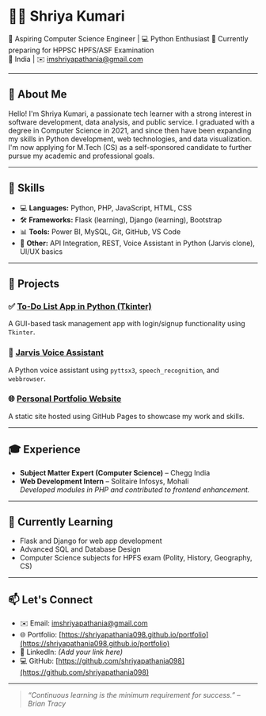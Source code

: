 # 👩‍💻 Shriya Kumari

🎯 Aspiring Computer Science Engineer | 💻 Python Enthusiast
🌱 Currently preparing for HPPSC HPFS/ASF Examination  
📍 India | ✉️ imshriyapathania@gmail.com  

---

## 🧭 About Me

Hello! I'm Shriya Kumari, a passionate tech learner with a strong interest in software development, data analysis, and public service. I graduated with a degree in Computer Science in 2021, and since then have been expanding my skills in Python development, web technologies, and data visualization. I'm now applying for M.Tech (CS) as a self-sponsored candidate to further pursue my academic and professional goals.

---

## 🧠 Skills

- 💻 **Languages:** Python, PHP, JavaScript, HTML, CSS  
- 🛠️ **Frameworks:** Flask (learning), Django (learning), Bootstrap  
- 📊 **Tools:** Power BI, MySQL, Git, GitHub, VS Code  
- 🤖 **Other:** API Integration, REST, Voice Assistant in Python (Jarvis clone), UI/UX basics

---

## 🔧 Projects

### ✅ [To-Do List App in Python (Tkinter)](https://github.com/shriyapathania098/todoapp)
A GUI-based task management app with login/signup functionality using `Tkinter`.

### 🤖 [Jarvis Voice Assistant](#)
A Python voice assistant using `pyttsx3`, `speech_recognition`, and `webbrowser`.

### 🌐 [Personal Portfolio Website](https://shriyapathania098.github.io/portfolio)
A static site hosted using GitHub Pages to showcase my work and skills.

---

## 🎓 Experience

- **Subject Matter Expert (Computer Science)** – Chegg India  
- **Web Development Intern** – Solitaire Infosys, Mohali  
  *Developed modules in PHP and contributed to frontend enhancement.*

---

## 📌 Currently Learning

- Flask and Django for web app development  
- Advanced SQL and Database Design  
- Computer Science subjects for HPFS exam (Polity, History, Geography, CS)

---

## 📫 Let's Connect

- ✉️ Email: imshriyapathania@gmail.com  
- 🌐 Portfolio: [https://shriyapathania098.github.io/portfolio](https://shriyapathania098.github.io/portfolio)  
- 💼 LinkedIn: *(Add your link here)*  
- 💻 GitHub: [https://github.com/shriyapathania098](https://github.com/shriyapathania098)

---

> *“Continuous learning is the minimum requirement for success.” – Brian Tracy*

